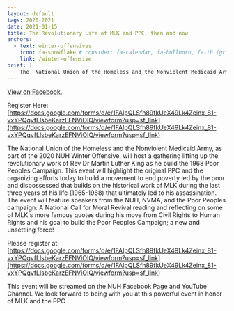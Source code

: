 ```yaml
---
layout: default
tags: 2020-2021
date: 2021-01-15
title: The Revolutionary Life of MLK and PPC, then and now
anchors:
  - text: winter-offensives
    icon: fa-snowflake # consider: fa-calendar, fa-bullhorn, fa-th (grid)
    link: /winter-offensive
brief: |
    The  National Union of the Homeless and the Nonviolent Medicaid Army, as part of the 2020 NUH Winter Offensive, will host a gathering lifting up the revolutionary work of Rev Dr Martin Luther King as he build the 1968 Poor Peoples Campaign.
---
```


[View on Facebook.](https://www.facebook.com/events/2876474612672586/)

Register Here: [https://docs.google.com/forms/d/e/1FAIpQLSfh89fkUeX49Lk4Zeinx_81-vxYPQqvfLlsbeKarzEFNViOIQ/viewform?usp=sf_link](https://docs.google.com/forms/d/e/1FAIpQLSfh89fkUeX49Lk4Zeinx_81-vxYPQqvfLlsbeKarzEFNViOIQ/viewform?usp=sf_link)

The  National Union of the Homeless and the Nonviolent Medicaid Army, as part of the 2020 NUH Winter Offensive, will host a gathering lifting up the revolutionary work of Rev Dr Martin Luther King as he build the 1968 Poor Peoples Campaign. This event will highlight the original PPC and the organizing efforts today to build a movement to end poverty led by the poor and dispossessed that builds on the historical work of MLK during the last three years of his life (1965-1968) that ultimately led to his assassination. The event will feature speakers from the NUH, NVMA, and the  Poor Peoples campaign: A National Call for Moral Revival reading and reflecting on some of MLK's more famous quotes during his move from Civil Rights to Human Rights and his goal to build the Poor Peoples Campaign; a new and unsettling force! 

Please register at: [https://docs.google.com/forms/d/e/1FAIpQLSfh89fkUeX49Lk4Zeinx_81-vxYPQqvfLlsbeKarzEFNViOIQ/viewform?usp=sf_link](https://docs.google.com/forms/d/e/1FAIpQLSfh89fkUeX49Lk4Zeinx_81-vxYPQqvfLlsbeKarzEFNViOIQ/viewform?usp=sf_link)

This event will be streamed on the NUH Facebook Page and YouTube Channel.  We look forward to being with you at this powerful event in honor of MLK and the PPC
